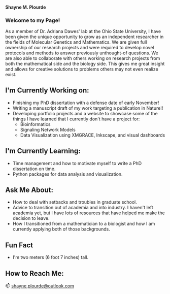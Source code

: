 #### Shayne M. Plourde
### Welcome to my Page!

As a member of Dr. Adriana Dawes' lab at the Ohio State University, I have been given the unique opportunity to grow as an independent researcher in the fields of Molecular Genetics and Mathematics. We are given full ownership of our research projects and were required to develop novel protocols and methods to answer previously unthought-of questions. We are also able to collaborate with others working on research projects from both the mathematical side and the biology side. This gives me great insight and allows for creative solutions to problems others may not even realize exist.

## I'm Currently Working on:
 
 - Finishing my PhD dissertation with a defense date of early November!
 - Writing a manuscript draft of my work targeting a publication in Nature!!
 - Developing portfolio projects and a website to showcase some of the things I have learned that I currently don't have a project for:
   - Bioinformatics
   - Signaling Network Models
   - Data Visualization using XMGRACE, Inkscape, and visual dashboards
 
## I'm Currently Learning:

 - Time management and how to motivate myself to write a PhD dissertation on time.
 - Python packages for data analysis and visualization.

## Ask Me About:

 - How to deal with setbacks and troubles in graduate school.
 - Advice to transition out of academia and into industry. I haven't left academia yet, but I have lots of resources that have helped me make the decision to leave.
 - How I transitioned from a mathematician to a biologist and how I am currently applying both of those backgrounds.
 
 ## Fun Fact
 - I'm two meters (6 foot 7 inches) tall.
 
 ## How to Reach Me:
 📫 shayne.plourde@outlook.com

<!--
**Shayne-Falco/Shayne-Falco** is a ✨ _special_ ✨ repository because its `README.md` (this file) appears on your GitHub profile.

Here are some ideas to get you started:

- 🔭 I’m currently working on ...
- 🌱 I’m currently learning ...
- 👯 I’m looking to collaborate on ...
- 🤔 I’m looking for help with ...
- 💬 Ask me about ...
- 📫 How to reach me: ...
- 😄 Pronouns: ...
- ⚡ Fun fact: ...
-->
